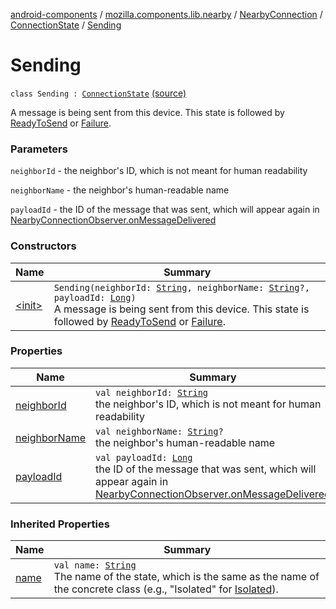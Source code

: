 [android-components](../../../../index.md) / [mozilla.components.lib.nearby](../../../index.md) / [NearbyConnection](../../index.md) / [ConnectionState](../index.md) / [Sending](./index.md)

# Sending

`class Sending : `[`ConnectionState`](../index.md) [(source)](https://github.com/mozilla-mobile/android-components/blob/master/components/lib/nearby/src/main/java/mozilla/components/lib/nearby/NearbyConnection.kt#L185)

A message is being sent from this device. This state is followed by [ReadyToSend](../-ready-to-send/index.md) or
[Failure](../-failure/index.md).

### Parameters

`neighborId` - the neighbor's ID, which is not meant for human readability

`neighborName` - the neighbor's human-readable name

`payloadId` - the ID of the message that was sent, which will appear again
in [NearbyConnectionObserver.onMessageDelivered](../../../-nearby-connection-observer/on-message-delivered.md)

### Constructors

| Name | Summary |
|---|---|
| [&lt;init&gt;](-init-.md) | `Sending(neighborId: `[`String`](https://kotlinlang.org/api/latest/jvm/stdlib/kotlin/-string/index.html)`, neighborName: `[`String`](https://kotlinlang.org/api/latest/jvm/stdlib/kotlin/-string/index.html)`?, payloadId: `[`Long`](https://kotlinlang.org/api/latest/jvm/stdlib/kotlin/-long/index.html)`)`<br>A message is being sent from this device. This state is followed by [ReadyToSend](../-ready-to-send/index.md) or [Failure](../-failure/index.md). |

### Properties

| Name | Summary |
|---|---|
| [neighborId](neighbor-id.md) | `val neighborId: `[`String`](https://kotlinlang.org/api/latest/jvm/stdlib/kotlin/-string/index.html)<br>the neighbor's ID, which is not meant for human readability |
| [neighborName](neighbor-name.md) | `val neighborName: `[`String`](https://kotlinlang.org/api/latest/jvm/stdlib/kotlin/-string/index.html)`?`<br>the neighbor's human-readable name |
| [payloadId](payload-id.md) | `val payloadId: `[`Long`](https://kotlinlang.org/api/latest/jvm/stdlib/kotlin/-long/index.html)<br>the ID of the message that was sent, which will appear again in [NearbyConnectionObserver.onMessageDelivered](../../../-nearby-connection-observer/on-message-delivered.md) |

### Inherited Properties

| Name | Summary |
|---|---|
| [name](../name.md) | `val name: `[`String`](https://kotlinlang.org/api/latest/jvm/stdlib/kotlin/-string/index.html)<br>The name of the state, which is the same as the name of the concrete class (e.g., "Isolated" for [Isolated](../-isolated.md)). |
